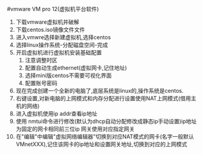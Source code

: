 #vmware
VM pro 12(虚拟机平台软件)
1. 下载vmware虚拟机并破解
2. 下载centos.iso镜像文件文件
3. 进入vmwre选择新建虚拟机,选择centos
4. 选择linux操作系统-分配磁盘空间-完成
5. 开启虚拟机进行虚拟机安装基础配置
	1. 注意调整时区
	2. 配置自动生成ethernet(虚拟网卡,记住地址)
	3. 选择mini版centos不需要可视化界面
	4. 配置账号密码
6. 现在完成创建一个全新的电脑了,底层系统是linux的,操作系统是centos.
7. 右键设置,对新电脑的上网模式和内存分配进行设置使用NAT上网模式(借用主机的网络)
8. 进入虚拟机使用ip addr查看ip地址
9. 使用 nmtui命令进行修改(默认为dhcp自动分配修改成静态ip手动设置)ip地址为固定的网卡相同前三位ip  网关使用对应指定网关
10. 在"编辑"中编辑"虚拟网络编辑器"切换到对应NAT模式的网卡(名字一般默认VMnetXXX),记住该网卡的ip地址和设置网关地址,切换到对应的上网模式